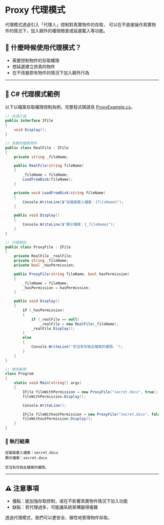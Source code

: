 # Proxy 代理模式

代理模式透過引入「代理人」控制對真實物件的存取，
可以在不直接操作真實物件的情況下，加入額外的權限檢查或延遲載入等功能。

## 🤔 什麼時候使用代理模式？

- 需要控制物件的存取權限
- 想延遲建立昂貴的物件
- 在不改變原有物件的情況下加入額外行為

---

## 🛂 C# 代理模式範例

以下以檔案存取權限控制為例，完整程式碼請見 [ProxyExample.cs](ProxyExample.cs)。

```csharp
// 共通介面
public interface IFile
{
    void Display();
}

// 真實的檔案物件
public class RealFile : IFile
{
    private string _fileName;

    public RealFile(string fileName)
    {
        _fileName = fileName;
        LoadFromDisk(fileName);
    }

    private void LoadFromDisk(string fileName)
    {
        Console.WriteLine($"從磁碟載入檔案：{fileName}");
    }

    public void Display()
    {
        Console.WriteLine($"顯示檔案：{_fileName}");
    }
}

// 代理類別
public class ProxyFile : IFile
{
    private RealFile _realFile;
    private string _fileName;
    private bool _hasPermission;

    public ProxyFile(string fileName, bool hasPermission)
    {
        _fileName = fileName;
        _hasPermission = hasPermission;
    }

    public void Display()
    {
        if (_hasPermission)
        {
            if (_realFile == null)
                _realFile = new RealFile(_fileName);
            _realFile.Display();
        }
        else
        {
            Console.WriteLine("您沒有存取此檔案的權限。");
        }
    }
}

// 使用範例
class Program
{
    static void Main(string[] args)
    {
        IFile fileWithPermission = new ProxyFile("secret.docx", true);
        fileWithPermission.Display();

        Console.WriteLine();

        IFile fileWithoutPermission = new ProxyFile("secret.docx", false);
        fileWithoutPermission.Display();
    }
}
```

### 🎯 執行結果

```
從磁碟載入檔案：secret.docx
顯示檔案：secret.docx

您沒有存取此檔案的權限。
```

---

## ⚠️ 注意事項

- 優點：能加強存取控制，或在不影響真實物件情況下加入功能
- 缺點：若代理過多，可能讓系統架構變得複雜

透過代理模式，我們可以更安全、彈性地管理物件存取。
